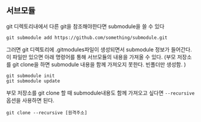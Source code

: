 ## 서브모듈
git 디렉토리내에서 다른 git을 참조해야한다면 submodule을 쓸 수 있다
```
git submodule add https://github.com/something/submodule.git
```

그러면 git 디렉토리에 .gitmodules파일이 생성되면서 submodule 정보가 들어간다. 이 파일만 있으면 아래 명령어를 통해 서브모듈의 내용을 가져올 수 있다. (부모 저장소를  git clone을 하면 submodule 내용을 함께 가져오지 못한다. 빈폴더만 생성함. )
```
git submodule init
git submodule update
```

부모 저장소를 git clone 할 때 submodule내용도 함께 가져오고 싶다면 `--recursive` 옵션을 사용하면 된다. 
```
git clone --recursive [원격주소]
```
